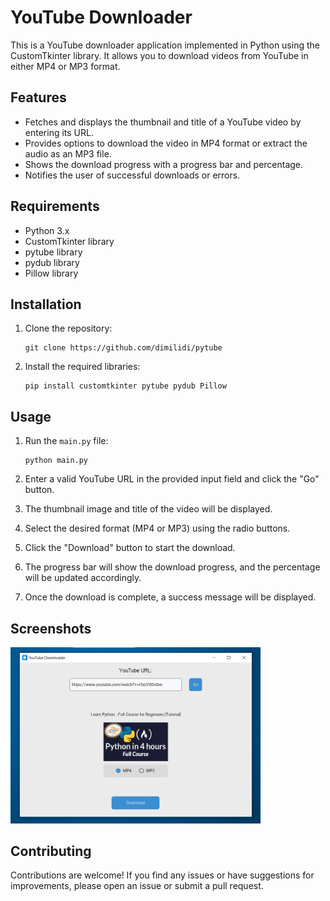 # YouTube Downloader

This is a YouTube downloader application implemented in Python using the CustomTkinter library. It allows you to download videos from YouTube in either MP4 or MP3 format.

## Features

- Fetches and displays the thumbnail and title of a YouTube video by entering its URL.
- Provides options to download the video in MP4 format or extract the audio as an MP3 file.
- Shows the download progress with a progress bar and percentage.
- Notifies the user of successful downloads or errors.

## Requirements

- Python 3.x
- CustomTkinter library
- pytube library
- pydub library
- Pillow library

## Installation

1. Clone the repository:

   ```shell
   git clone https://github.com/dimilidi/pytube
   ```

2. Install the required libraries:

   ```shell
   pip install customtkinter pytube pydub Pillow
   ```

## Usage

1. Run the `main.py` file:

   ```shell
   python main.py
   ```

2. Enter a valid YouTube URL in the provided input field and click the "Go" button.
3. The thumbnail image and title of the video will be displayed.
4. Select the desired format (MP4 or MP3) using the radio buttons.
5. Click the "Download" button to start the download.
6. The progress bar will show the download progress, and the percentage will be updated accordingly.
7. Once the download is complete, a success message will be displayed.

## Screenshots
<img src = "pytube.jpg" width = 400>


## Contributing

Contributions are welcome! If you find any issues or have suggestions for improvements, please open an issue or submit a pull request.

